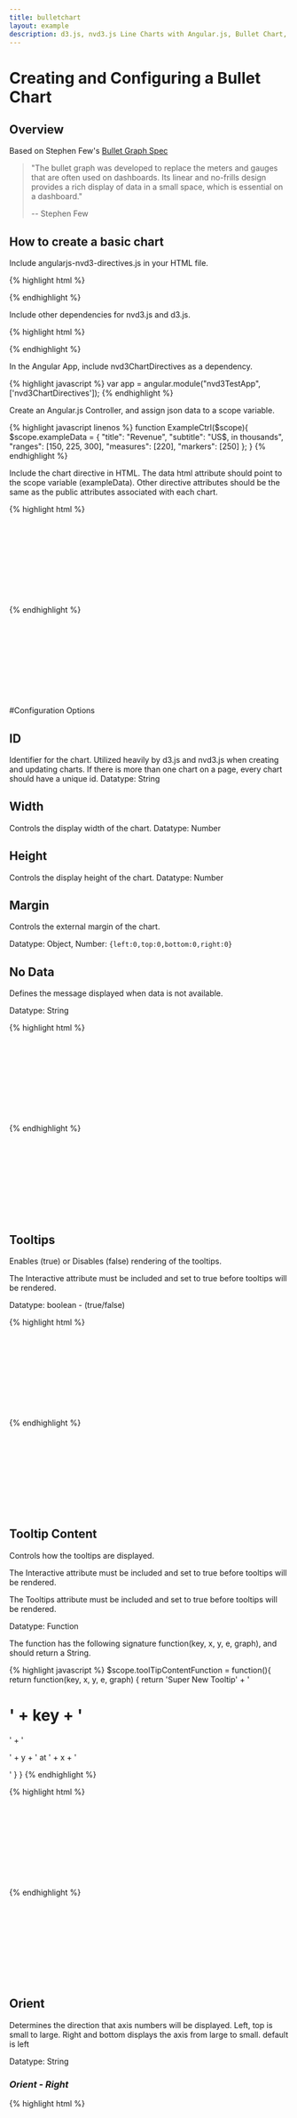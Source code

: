 ```yaml
---
title: bulletchart
layout: example
description: d3.js, nvd3.js Line Charts with Angular.js, Bullet Chart, Stephen Few
---
```


<script>
        var app = angular.module("nvd3TestApp", ['nvd3ChartDirectives']);
        function ExampleCtrl($scope){

            $scope.exampleData =  {
                "title": "Revenue",
                "subtitle": "US$, in thousands",
                "ranges": [150, 225, 300],
                "measures": [220],
                "markers": [250]
            };

            $scope.noDataData = [
                {
                    "key": "Series 1",
                    "values": [ ]
                }
            ];

            $scope.colorFunction = function() {
                return function(d, i) {
                    return '#E01B5D'
                };
            }

            $scope.toolTipContentFunction = function(){
                return function(key, x, y, e, graph) {
                        return  'Super New Tooltip' +
                        '<h1>' + key + '</h1>' +
                        '<p>' +  y + ' at ' + x + '</p>'
                }
            }

            $scope.rangesFunction = function(){
                return function(d) {
                console.log(d);
                    return [50, 175, 350];
                }
            }

        }

</script>

Creating and Configuring a Bullet Chart
=========================

## Overview

Based on Stephen Few's <a href="http://www.perceptualedge.com/articles/misc/Bullet_Graph_Design_Spec.pdf">Bullet Graph Spec</a>

> "The bullet graph was developed to replace the meters and gauges that are often used on dashboards. Its linear and no-frills design provides a rich display of data in a small space, which is essential on a dashboard."
>
> -- Stephen Few

## How to create a basic chart

Include angularjs-nvd3-directives.js in your HTML file.

{% highlight html %}
<script src="dist/angularjs-nvd3-directives.js"></script>
{% endhighlight %}

Include other dependencies for nvd3.js and d3.js.

{% highlight html %}
<script src="../build/components/d3/d3.js"></script>
<script src="../build/components/nvd3/nv.d3.js"></script>
<link rel="stylesheet" href="path/to/nv.d3.css"/>
{% endhighlight %}


In the Angular App, include nvd3ChartDirectives as a dependency.

{% highlight javascript %}
var app = angular.module("nvd3TestApp", ['nvd3ChartDirectives']);
{% endhighlight %}

Create an Angular.js Controller, and assign json data to a scope variable.

{% highlight javascript linenos %}
function ExampleCtrl($scope){
    $scope.exampleData =  {
        "title": "Revenue",
        "subtitle": "US$, in thousands",
        "ranges": [150, 225, 300],
        "measures": [220],
        "markers": [250]
    };
}
{% endhighlight %}

Include the chart directive in HTML.
The data html attribute should point to the scope variable (exampleData).
Other directive attributes should be the same as the public attributes associated with each chart.

{% highlight html %}
<div ng-controller="ExampleCtrl">
	<nvd3-bullet-chart
    	data="exampleData"
        id="exampleId"
        margin="{left:75,top:30,bottom:30,right:10}"
        width="550"
        height="160">
        	<svg></svg>
    </nvd3-bullet-chart>
</div>
{% endhighlight %}

<div ng-controller="ExampleCtrl">
	<nvd3-bullet-chart
    	data="exampleData"
        id="exampleId"
        margin="{left:75,top:30,bottom:30,right:10}"
        width="550"
        height="160">
        <svg></svg>
    </nvd3-bullet-chart>
</div>

#Configuration Options

## ID
Identifier for the chart.  Utilized heavily by d3.js and nvd3.js when creating and updating charts.  If there is more than one chart on a page, every chart should have a unique id.
Datatype: String

## Width
Controls the display width of the chart.
Datatype: Number

## Height
Controls the display height of the chart.
Datatype: Number

## Margin
Controls the external margin of the chart.

Datatype: Object, Number: ``{left:0,top:0,bottom:0,right:0}``


## No Data
Defines the message displayed when data is not available.

Datatype: String

{% highlight html %}
<div ng-controller="ExampleCtrl">
	<nvd3-bullet-chart
    	data="noDataData"
        id="noDataExample"
        margin="{left:75,top:30,bottom:30,right:10}"
        width="550"
        height="160"
        noData="Data aint here">
        	<svg></svg>
    </nvd3-bullet-chart>
</div>
{% endhighlight %}

<div ng-controller="ExampleCtrl">
	<nvd3-bullet-chart
    	data="noDataData"
        id="noDataExample"
        margin="{left:75,top:30,bottom:30,right:10}"
        width="550"
        height="160"
        noData="No Data For You!">
        	<svg></svg>
    </nvd3-bullet-chart>
</div>


## Tooltips
Enables (true) or Disables (false) rendering of the tooltips.

The Interactive attribute must be included and set to true before tooltips will be rendered.

Datatype: boolean - (true/false)

{% highlight html %}
<div ng-controller="ExampleCtrl">
	<nvd3-bullet-chart
    	data="exampleData"
        id="toolTipExample"
        margin="{left:75,top:30,bottom:30,right:10}"
        width="550"
        height="160"
        interactive="true"
        tooltips="true">
        	<svg></svg>
    </nvd3-bullet-chart>
</div>
{% endhighlight %}

<div ng-controller="ExampleCtrl">
	<nvd3-bullet-chart
    	data="exampleData"
        id="toolTipExample"
        margin="{left:75,top:30,bottom:30,right:10}"
        width="550"
        height="160"
        interactive="true"
        tooltips="true">
        	<svg></svg>
    </nvd3-bullet-chart>
</div>

## Tooltip Content
Controls how the tooltips are displayed.

The Interactive attribute must be included and set to true before tooltips will be rendered.

The Tooltips attribute must be included and set to true before tooltips will be rendered.

Datatype: Function

The function has the following signature function(key, x, y, e, graph), and should return a String.

{% highlight javascript %}
$scope.toolTipContentFunction = function(){
	return function(key, x, y, e, graph) {
    	return  'Super New Tooltip' +
        	'<h1>' + key + '</h1>' +
            '<p>' +  y + ' at ' + x + '</p>'
	}
}
{% endhighlight %}

{% highlight html %}
<div ng-controller="ExampleCtrl">
	<nvd3-bullet-chart
    	data="exampleData"
        id="toolTipContentExample"
        margin="{left:75,top:30,bottom:30,right:10}"
        width="550"
        height="160"
        interactive="true"
        tooltips="true"
        tooltipcontent="toolTipContentFunction()">
        	<svg></svg>
    </nvd3-bullet-chart>
</div>
{% endhighlight %}

<div ng-controller="ExampleCtrl">
	<nvd3-bullet-chart
    	data="exampleData"
        id="toolTipContentExample"
        margin="{left:75,top:30,bottom:30,right:10}"
        width="550"
        height="160"
        interactive="true"
        tooltips="true"
        tooltipcontent="toolTipContentFunction()">
        	<svg></svg>
    </nvd3-bullet-chart>
</div>


## Orient
Determines the direction that axis numbers will be displayed.  Left, top is small to large.  Right and bottom displays the axis from large to small.
default is left

Datatype: String

### *Orient - Right*

{% highlight html %}
<div ng-controller="ExampleCtrl">
	<nvd3-bullet-chart
    	data="exampleData"
        id="orientRightExample"
        margin="{left:75,top:30,bottom:30,right:10}"
        width="550"
        height="160"
        orient="right">
        	<svg></svg>
    </nvd3-bullet-chart>
</div>
{% endhighlight %}

<div ng-controller="ExampleCtrl">
	<nvd3-bullet-chart
    	data="exampleData"
        id="orientRightExample"
        margin="{left:75,top:30,bottom:30,right:10}"
        width="550"
        height="160"
        orient="right">
        	<svg></svg>
    </nvd3-bullet-chart>
</div>

### *Orient - Top*
{% highlight html %}
<div ng-controller="ExampleCtrl">
	<nvd3-bullet-chart
    	data="exampleData"
        id="orientTopExample"
        margin="{left:75,top:30,bottom:30,right:10}"
        width="550"
        height="160"
        orient="top">
        	<svg></svg>
    </nvd3-bullet-chart>
</div>
{% endhighlight %}

<div ng-controller="ExampleCtrl">
	<nvd3-bullet-chart
    	data="exampleData"
        id="orientTopExample"
        margin="{left:75,top:30,bottom:30,right:10}"
        width="550"
        height="160"
        orient="top">
        	<svg></svg>
    </nvd3-bullet-chart>
</div>

### *Orient - Bottom*
{% highlight html %}
<div ng-controller="ExampleCtrl">
	<nvd3-bullet-chart
    	data="exampleData"
        id="orientBottomExample"
        margin="{left:75,top:30,bottom:30,right:10}"
        width="550"
        height="160"
        orient="bottom">
        	<svg></svg>
    </nvd3-bullet-chart>
</div>
{% endhighlight %}

<div ng-controller="ExampleCtrl">
	<nvd3-bullet-chart
    	data="exampleData"
        id="orientBottomExample"
        margin="{left:75,top:30,bottom:30,right:10}"
        width="550"
        height="160"
        orient="bottom">
        	<svg></svg>
    </nvd3-bullet-chart>
</div>